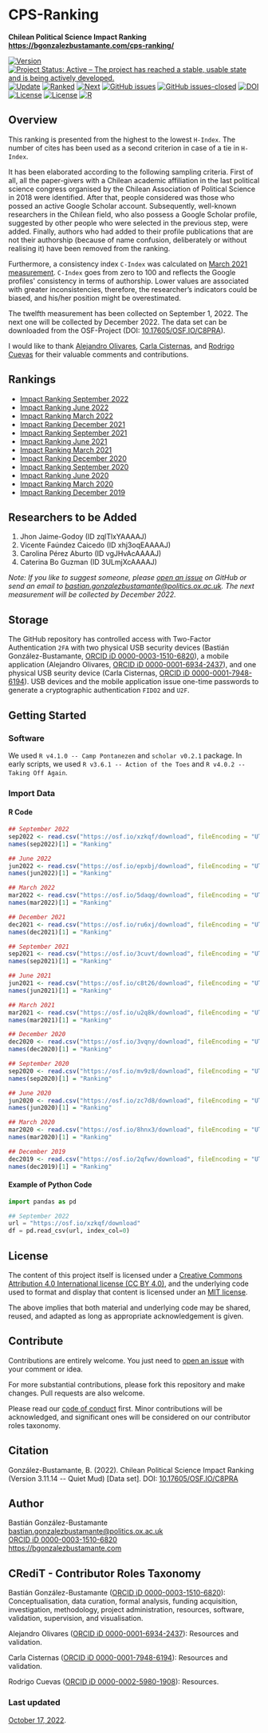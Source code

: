 # CPS-Ranking
**Chilean Political Science Impact Ranking** \
**https://bgonzalezbustamante.com/cps-ranking/**

[![Version](https://img.shields.io/badge/version-v3.11.15-blue.svg)](CHANGELOG.md) [![Project Status: Active – The project has reached a stable, usable state and is being actively developed.](https://www.repostatus.org/badges/latest/active.svg)](STATUS.md) [![Update](https://img.shields.io/badge/latest%20release-September%202022-orange.svg)](https://bgonzalezbustamante.com/cps-ranking/series/2022-09-01-impact-ranking/) [![Ranked](https://img.shields.io/badge/cases%20ranked-171-brightgreen.svg)](https://bgonzalezbustamante.com/cps-ranking/series/2022-09-01-impact-ranking/) [![Next](https://img.shields.io/badge/next%20release-December%202022-red.svg)](CHANGELOG.md) [![GitHub issues](https://img.shields.io/github/issues/bgonzalezbustamante/CPS-Ranking.svg)](https://github.com/bgonzalezbustamante/CPS-Ranking/issues/) [![GitHub issues-closed](https://img.shields.io/github/issues-closed/bgonzalezbustamante/CPS-Ranking.svg)](https://github.com/bgonzalezbustamante/CPS-Ranking/issues?q=is%3Aissue+is%3Aclosed) [![DOI](https://img.shields.io/badge/DOI-10.17605%2FOSF.IO%2FC8PRA-blue)](https://doi.org/10.17605/OSF.IO/C8PRA) [![License](https://img.shields.io/badge/license-MIT-black)](LICENSE-MIT.md) [![License](https://img.shields.io/badge/license-CC%20BY--4.0-black)](LICENSE-CC.md) [![R](https://img.shields.io/badge/made%20with-R%20v4.1.0-1f425f.svg)](https://cran.r-project.org/)

## Overview

This ranking is presented from the highest to the lowest `H-Index`. The number of cites has been used as a second criterion in case of a tie in `H-Index`.

It has been elaborated according to the following sampling criteria. First of all, all the paper-givers with a Chilean academic affiliation in the last political science congress organised by the Chilean Association of Political Science in 2018 were identified. After that, people considered was those who possed an active Google Scholar account. Subsequently, well-known researchers in the Chilean field, who also possess a Google Scholar profile, suggested by other people who were selected in the previous step, were added. Finally, authors who had added to their profile publications that are not their authorship (because of name confusion, deliberately or without realising it) have been removed from the ranking.

Furthermore, a consistency index `C-Index` was calculated on [March 2021 measurement](https://bgonzalezbustamante.com/cps-ranking/series/2021-03-08-impact-ranking/). `C-Index` goes from zero to 100 and reflects the Google profiles' consistency in terms of authorship. Lower values are associated with greater inconsistencies, therefore, the researcher’s indicators could be biased, and his/her position might be overestimated.

The twelfth measurement has been collected on September 1, 2022. The next one will be collected by December 2022. The data set can be downloaded from the OSF-Project (DOI: [10.17605/OSF.IO/C8PRA](http://doi.org/10.17605/OSF.IO/C8PRA)).

I would like to thank [Alejandro Olivares](https://bgonzalezbustamante.com/authors/aolivares/), [Carla Cisternas](https://bgonzalezbustamante.com/authors/ccisternas/), and [Rodrigo Cuevas](https://bgonzalezbustamante.com/authors/rcuevas/) for their valuable comments and contributions.

## Rankings

- [Impact Ranking September 2022](https://bgonzalezbustamante.com/cps-ranking/series/2022-09-01-impact-ranking/)
- [Impact Ranking June 2022](https://bgonzalezbustamante.com/cps-ranking/series/2022-06-02-impact-ranking/)
- [Impact Ranking March 2022](https://bgonzalezbustamante.com/cps-ranking/series/2022-03-01-impact-ranking/)
- [Impact Ranking December 2021](https://bgonzalezbustamante.com/cps-ranking/series/2021-12-02-impact-ranking/)
- [Impact Ranking September 2021](https://bgonzalezbustamante.com/cps-ranking/series/2021-09-01-impact-ranking/)
- [Impact Ranking June 2021](https://bgonzalezbustamante.com/cps-ranking/series/2021-06-01-impact-ranking/)
- [Impact Ranking March 2021](https://bgonzalezbustamante.com/cps-ranking/series/2021-03-08-impact-ranking/)
- [Impact Ranking December 2020](https://bgonzalezbustamante.com/cps-ranking/series/2020-12-16-impact-ranking/)
- [Impact Ranking September 2020](https://bgonzalezbustamante.com/cps-ranking/series/2020-09-05-impact-ranking/)
- [Impact Ranking June 2020](https://bgonzalezbustamante.com/cps-ranking/series/2020-06-03-impact-ranking/)
- [Impact Ranking March 2020](https://bgonzalezbustamante.com/cps-ranking/series/2020-03-05-impact-ranking/)
- [Impact Ranking December 2019](https://bgonzalezbustamante.com/cps-ranking/series/2019-12-02-impact-ranking/)

## Researchers to be Added

1. Jhon Jaime-Godoy (ID zqlTlxYAAAAJ)
2. Vicente Faúndez Caicedo (ID xhj3oqEAAAAJ)
3. Carolina Pérez Aburto (ID vgJHvAcAAAAJ)
4. Caterina Bo Guzman (ID 3ULmjXcAAAAJ)

*Note: If you like to suggest someone, please [open an issue](https://github.com/bgonzalezbustamante/CPS-Ranking/issues/new) on GitHub or send an email to  bastian.gonzalezbustamante@politics.ox.ac.uk. The next measurement will be collected by December 2022.*

## Storage

The GitHub repository has controlled access with Two-Factor Authentication `2FA` with two physical USB security devices (Bastián González-Bustamante, [ORCID iD 0000-0003-1510-6820](https://orcid.org/0000-0003-1510-6820)), a mobile application (Alejandro Olivares, [ORCID iD 0000-0001-6934-2437](https://orcid.org/0000-0001-6934-2437)), and one physical USB seurity device (Carla Cisternas, [ORCID iD 0000-0001-7948-6194](https://orcid.org/0000-0001-7948-6194)). USB devices and the mobile application issue one-time passwords to generate a cryptographic authentication `FIDO2` and `U2F`.

## Getting Started

### Software

We used `R v4.1.0 -- Camp Pontanezen` and `scholar v0.2.1` package. In early scripts, we used `R v3.6.1 -- Action of the Toes` and `R v4.0.2 -- Taking Off Again`.

### Import Data

#### R Code

``` r
## September 2022
sep2022 <- read.csv("https://osf.io/xzkqf/download", fileEncoding = "UTF-8")
names(sep2022)[1] = "Ranking"

## June 2022
jun2022 <- read.csv("https://osf.io/epxbj/download", fileEncoding = "UTF-8")
names(jun2022)[1] = "Ranking"

## March 2022
mar2022 <- read.csv("https://osf.io/5daqg/download", fileEncoding = "UTF-8")
names(mar2022)[1] = "Ranking"

## December 2021
dec2021 <- read.csv("https://osf.io/ru6xj/download", fileEncoding = "UTF-8")
names(dec2021)[1] = "Ranking"

## September 2021
sep2021 <- read.csv("https://osf.io/3cuvt/download", fileEncoding = "UTF-8")
names(sep2021)[1] = "Ranking"

## June 2021
jun2021 <- read.csv("https://osf.io/c8t26/download", fileEncoding = "UTF-8")
names(jun2021)[1] = "Ranking"

## March 2021
mar2021 <- read.csv("https://osf.io/u2q8k/download", fileEncoding = "UTF-8")
names(mar2021)[1] = "Ranking"

## December 2020
dec2020 <- read.csv("https://osf.io/3vqny/download", fileEncoding = "UTF-8")
names(dec2020)[1] = "Ranking"

## September 2020
sep2020 <- read.csv("https://osf.io/mv9z8/download", fileEncoding = "UTF-8")
names(sep2020)[1] = "Ranking"

## June 2020
jun2020 <- read.csv("https://osf.io/zc7d8/download", fileEncoding = "UTF-8")
names(jun2020)[1] = "Ranking"

## March 2020
mar2020 <- read.csv("https://osf.io/8hnx3/download", fileEncoding = "UTF-8")
names(mar2020)[1] = "Ranking"

## December 2019
dec2019 <- read.csv("https://osf.io/2qfwv/download", fileEncoding = "UTF-8")
names(dec2019)[1] = "Ranking"
```

#### Example of Python Code

``` python
import pandas as pd

## September 2022
url = "https://osf.io/xzkqf/download"
df = pd.read_csv(url, index_col=0)
```

## License

The content of this project itself is licensed under a [Creative Commons Attribution 4.0 International license (CC BY 4.0)](LICENSE-CC.md), and the underlying code used to format and display that content is licensed under an [MIT license](LICENSE-MIT.md).

The above implies that both material and underlying code may be shared, reused, and adapted as long as appropriate acknowledgement is given.

## Contribute

Contributions are entirely welcome. You just need to [open an issue](https://github.com/bgonzalezbustamante/CPS-Ranking/issues/new) with your comment or idea.

For more substantial contributions, please fork this repository and make changes. Pull requests are also welcome.

Please read our [code of conduct](CODE_OF_CONDUCT.md) first. Minor contributions will be acknowledged, and significant ones will be considered on our contributor roles taxonomy.

## Citation

González-Bustamante, B. (2022). Chilean Political Science Impact Ranking (Version 3.11.14 -- Quiet Mud) [Data set]. DOI: [10.17605/OSF.IO/C8PRA](https://doi.org/10.17605/OSF.IO/C8PRA)

## Author

Bastián González-Bustamante \
bastian.gonzalezbustamante@politics.ox.ac.uk \
[ORCID iD 0000-0003-1510-6820](https://orcid.org/0000-0003-1510-6820) \
https://bgonzalezbustamante.com

## CRediT - Contributor Roles Taxonomy

Bastián González-Bustamante ([ORCID iD 0000-0003-1510-6820](https://orcid.org/0000-0003-1510-6820)): Conceptualisation, data curation, formal analysis, funding acquisition, investigation, methodology, project administration, resources, software, validation, supervision, and visualisation.

Alejandro Olivares ([ORCID iD 0000-0001-6934-2437](https://orcid.org/0000-0001-6934-2437)): Resources and validation.

Carla Cisternas ([ORCID iD 0000-0001-7948-6194](https://orcid.org/0000-0001-7948-6194)): Resources and validation.

Rodrigo Cuevas ([ORCID iD 0000-0002-5980-1908](https://orcid.org/0000-0002-5980-1908)): Resources.

### Last updated

[October 17, 2022](CHANGELOG.md).
